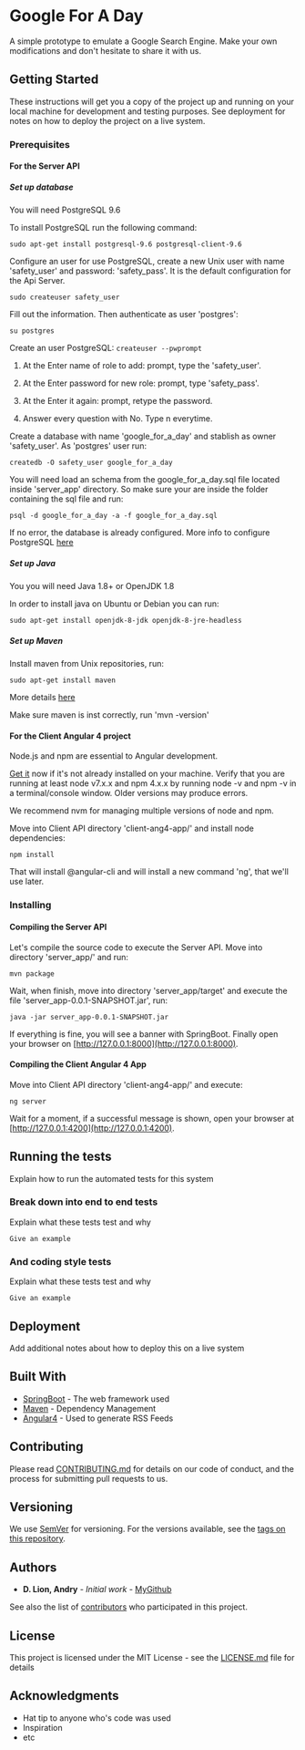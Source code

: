 # Google For A Day

A simple prototype to emulate a Google Search Engine. Make your own modifications and don't hesitate to share it with us.

## Getting Started

These instructions will get you a copy of the project up and running on your local machine for development and testing purposes. See deployment for notes on how to deploy the project on a live system.

### Prerequisites

#### For the Server API

##### Set up database
You will need PostgreSQL 9.6

To install PostgreSQL run the following command:

```sudo apt-get install postgresql-9.6 postgresql-client-9.6 ```

Configure an user for use PostgreSQL, create a new Unix user with name 'safety_user' and password: 'safety_pass'. It is the default configuration for the Api Server.

```sudo createuser safety_user```

Fill out the information. Then authenticate as user 'postgres':

```
su postgres
```

Create an user PostgreSQL:
```createuser --pwprompt```

1. At the Enter name of role to add: prompt, type the 'safety_user'.

2. At the Enter password for new role: prompt, type 'safety_pass'.

3. At the Enter it again: prompt, retype the password.

5. Answer every question with No. Type n everytime.

Create a database with name 'google_for_a_day' and stablish as owner 'safety_user'. As 'postgres' user run:

```createdb -O safety_user google_for_a_day```

You will need load an schema from the google_for_a_day.sql file located inside 'server_app' directory. So make sure your are inside the folder containing the sql file and run:

```psql -d google_for_a_day -a -f google_for_a_day.sql```

If no error, the database is already configured. More info to configure PostgreSQL [here](https://www.a2hosting.com/kb/developer-corner/postgresql/managing-postgresql-databases-and-users-from-the-command-line)

##### Set up Java
You you will need Java 1.8+ or OpenJDK 1.8

In order to install java on Ubuntu or Debian you can run:

```sudo apt-get install openjdk-8-jdk openjdk-8-jre-headless```

##### Set up Maven
Install maven from Unix repositories, run:

```sudo apt-get install maven```

More details [here](https://www.mkyong.com/maven/how-to-install-maven-in-ubuntu/)

Make sure maven is inst correctly, run 'mvn -version'


#### For the Client Angular 4 project

Node.js and npm are essential to Angular development.

[Get it](https://nodejs.org/download/release/) now if it's not already installed on your machine.
Verify that you are running at least node v7.x.x and npm 4.x.x by running node -v and npm -v in a terminal/console window. Older versions may produce errors.

We recommend nvm for managing multiple versions of node and npm.

Move into Client API directory 'client-ang4-app/' and install node dependencies:

```npm install```

That will install @angular-cli and will install a new command 'ng', that we'll use later.

### Installing

#### Compiling the Server API
Let's compile the source code to execute the Server API. Move into directory 'server_app/' and run:

```mvn package```

Wait, when finish, move into directory 'server_app/target' and execute the file 'server_app-0.0.1-SNAPSHOT.jar', run:

```java -jar server_app-0.0.1-SNAPSHOT.jar```

If everything is fine, you will see a banner with SpringBoot. Finally open your browser on [http://127.0.0.1:8000](http://127.0.0.1:8000).

#### Compiling the Client Angular 4 App

Move into Client API directory 'client-ang4-app/' and execute:

```ng server```

Wait for a moment, if a successful message is shown, open your browser at [http://127.0.0.1:4200](http://127.0.0.1:4200).

## Running the tests

Explain how to run the automated tests for this system

### Break down into end to end tests

Explain what these tests test and why

```
Give an example
```

### And coding style tests

Explain what these tests test and why

```
Give an example
```

## Deployment

Add additional notes about how to deploy this on a live system

## Built With

* [SpringBoot](http://www.dropwizard.io/1.0.2/docs/) - The web framework used
* [Maven](https://maven.apache.org/) - Dependency Management
* [Angular4](https://rometools.github.io/rome/) - Used to generate RSS Feeds

## Contributing

Please read [CONTRIBUTING.md](https://gist.github.com/PurpleBooth/b24679402957c63ec426) for details on our code of conduct, and the process for submitting pull requests to us.

## Versioning

We use [SemVer](http://semver.org/) for versioning. For the versions available, see the [tags on this repository](https://github.com/your/project/tags). 

## Authors

* **D. Lion, Andry** - *Initial work* - [MyGithub](https://github.com/addl)

See also the list of [contributors](https://github.com/your/project/contributors) who participated in this project.

## License

This project is licensed under the MIT License - see the [LICENSE.md](LICENSE.md) file for details

## Acknowledgments

* Hat tip to anyone who's code was used
* Inspiration
* etc
